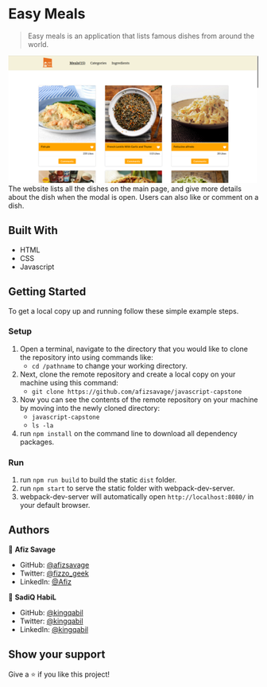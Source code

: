# Easy Meals
> Easy meals is an application that lists famous dishes from around the world.

![screenshot](./src/assets/app2.png)
The website lists all the dishes on the main page, and give more details about the dish when the modal is open.
Users can also like or comment on a dish.

## Built With
- HTML
- CSS
- Javascript

## Getting Started
To get a local copy up and running follow these simple example steps.

### Setup
1.  Open a terminal, navigate to the directory that you would like to clone the repository into using commands like:
    - `cd /pathname` to change your working directory.
2.  Next, clone the remote repository and create a local copy on your machine using this command:
    - `git clone https://github.com/afizsavage/javascript-capstone`
3.  Now you can see the contents of the remote repository on your machine by moving into the newly cloned directory:
    - `javascript-capstone`
    - `ls -la`
4.  run `npm install` on the command line to download all dependency packages.

### Run
1. run `npm run build` to build the static `dist` folder.
2. run `npm start` to serve the static folder with webpack-dev-server.
3. webpack-dev-server will automatically open `http://localhost:8080/` in your default browser.

## Authors

👤 **Afiz Savage**
- GitHub: [@afizsavage](https://github.com/afizsavage)
- Twitter: [@fizzo_geek](https://twitter.com/fizzo_geek)
- LinkedIn: [@Afiz](https://www.linkedin.com/in/afiz-savage-3b91a21ba/)

👤 **SadiQ HabiL**

- GitHub: [@kingqabil](https://github.com/kingqabil)
- Twitter: [@kingqabil](https://twitter.com/kingqabil)
- LinkedIn: [@kingqabil](https://linkedin.com/in/kingqabil)

## Show your support

Give a ⭐️ if you like this project!
